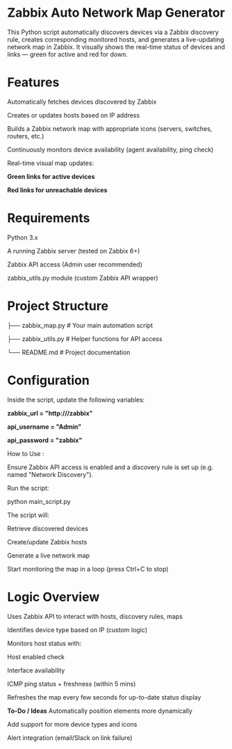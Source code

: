 # **Zabbix Auto Network Map Generator** 

This Python script automatically discovers devices via a Zabbix discovery rule, creates corresponding monitored hosts, and generates a live-updating network map in Zabbix. It visually shows the real-time status of devices and links — green for active and red for down.

# Features
Automatically fetches devices discovered by Zabbix

Creates or updates hosts based on IP address

Builds a Zabbix network map with appropriate icons (servers, switches, routers, etc.)

Continuously monitors device availability (agent availability, ping check)

Real-time visual map updates:

**Green links for active devices**

**Red links for unreachable devices**

# **Requirements**

Python 3.x

A running Zabbix server (tested on Zabbix 6+)

Zabbix API access (Admin user recommended)

zabbix_utils.py module (custom Zabbix API wrapper)

# **Project Structure**
 
├── zabbix_map.py           # Your main automation script

├── zabbix_utils.py          # Helper functions for API access

└── README.md                # Project documentation

# **Configuration**

Inside the script, update the following variables:

**zabbix_url = "http://<your-zabbix-host>/zabbix"**

**api_username = "Admin"**

**api_password = "zabbix"**

How to Use : 

Ensure Zabbix API access is enabled and a discovery rule is set up (e.g. named "Network Discovery").

Run the script:

python main_script.py

The script will:

Retrieve discovered devices

Create/update Zabbix hosts

Generate a live network map

Start monitoring the map in a loop (press Ctrl+C to stop)

# **Logic Overview**

Uses Zabbix API to interact with hosts, discovery rules, maps

Identifies device type based on IP (custom logic)

Monitors host status with:

Host enabled check

Interface availability

ICMP ping status + freshness (within 5 mins)

Refreshes the map every few seconds for up-to-date status display

**To-Do / Ideas**
Automatically position elements more dynamically

Add support for more device types and icons

Alert integration (email/Slack on link failure)
